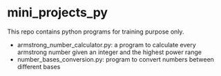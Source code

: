 # mini_projects_py
This repo contains python programs for training purpose only.


- armstrong_number_calculator.py: a program to calculate every armstrong number given an integer and the highest power range
- number_bases_conversion.py: program to convert numbers between different bases